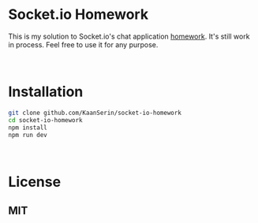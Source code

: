 # Socket.io Homework

This is my solution to Socket.io's chat application <a href="https://socket.io/get-started/chat">homework</a>. It's still work in process. Feel free to use it for any purpose.

<br/>

# Installation

```bash
git clone github.com/KaanSerin/socket-io-homework
cd socket-io-homework
npm install
npm run dev
```

<br/>

# License

## MIT

